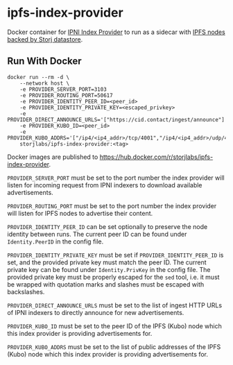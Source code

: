 # ipfs-index-provider

Docker container for [IPNI Index Provider](https://github.com/ipni/index-provider) to run as a sidecar with [IPFS nodes backed by Storj datastore](https://github.com/storj/ipfs-go-ds-storj).

## Run With Docker

```
docker run --rm -d \
    --network host \
    -e PROVIDER_SERVER_PORT=3103
    -e PROVIDER_ROUTING_PORT=50617
    -e PROVIDER_IDENTITY_PEER_ID=<peer_id>
    -e PROVIDER_IDENTITY_PRIVATE_KEY=<escaped_privkey>
    -e PROVIDER_DIRECT_ANNOUNCE_URLS='["https://cid.contact/ingest/announce"]'
    -e PROVIDER_KUBO_ID=<peer_id>
    -e PROVIDER_KUBO_ADDRS='["/ip4/<ip4_addr>/tcp/4001","/ip4/<ip4_addr>/udp/4001/quic","/ip6/<ip6_addr>/tcp/4001","/ip6/<ip6_addr>/udp/4001/quic"]'
    storjlabs/ipfs-index-provider:<tag>
```

Docker images are published to https://hub.docker.com/r/storjlabs/ipfs-index-provider.

`PROVIDER_SERVER_PORT` must be set to the port number the index provider will listen for incoming request from IPNI indexers to download available advertisements.

`PROVIDER_ROUTING_PORT` must be set to the port number the index provider will listen for IPFS nodes to advertise their content.

`PROVIDER_IDENTITY_PEER_ID` can be set optionally to preserve the node identity between runs. The current peer ID can be found under `Identity.PeerID` in the config file.

`PROVIDER_IDENTITY_PRIVATE_KEY` must be set if `PROVIDER_IDENTITY_PEER_ID` is set, and the provided private key must match the peer ID. The current private key can be found under `Identity.PrivKey` in the config file. The provided private key must be properly escaped for the `sed` tool, i.e. it must be wrapped with quotation marks and slashes must be escaped with backslashes.

`PROVIDER_DIRECT_ANNOUNCE_URLS` must be set to the list of ingest HTTP URLs of IPNI indexers to directly announce for new advertisements.

`PROVIDER_KUBO_ID` must be set to the peer ID of the IPFS (Kubo) node which this index provider is providing advertisements for.

`PROVIDER_KUBO_ADDRS` must be set to the list of public addresses of the IPFS (Kubo) node which this index provider is providing advertisements for.
